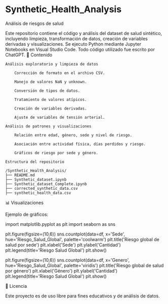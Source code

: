 # Synthetic_Health_Analysis
Análisis de riesgos de salud

Este repositorio contiene el código y análisis del dataset de salud sintético, incluyendo limpieza, transformación de datos, creación de variables derivadas y visualizaciones. Se ejecuto Python mediante Jupyter Notebooks en Visual Studio Code. Todo código utilizado fue escrito por ChatGPT. 
📌 Contenido

    Análisis exploratorio y limpieza de datos

        Corrección de formato en el archivo CSV.

        Manejo de valores NaN y unknown.

        Conversión de tipos de datos.

        Tratamiento de valores atípicos.

        Creación de variables derivadas.

        Ajuste de variables de tensión arterial.

    Análisis de patrones y visualizaciones

        Relación entre edad, género, sede y nivel de riesgo.

        Asociación entre actividad física, días perdidos y riesgo.

        Gráficos de riesgo por sede y género.

    Estructura del repositorio

    /Synthetic_Health_Analysis/
    ├── README.md
    ├── Synthetic_dataset.ipynb
    ├── Synthetic_dataset_Complete.ipynb
    ├── corrected_synthetic_data.csv
    ├── synthetic_health_data.csv

📊 Visualizaciones

Ejemplo de gráficos:

import matplotlib.pyplot as plt
import seaborn as sns

plt.figure(figsize=(10,6))
sns.countplot(data=df, x='Sede', hue='Riesgo_Salud_Global', palette='coolwarm')
plt.title('Riesgo global de salud por sede')
plt.xlabel('Sede')
plt.ylabel('Cantidad')
plt.legend(title='Riesgo Salud Global')
plt.show()

plt.figure(figsize=(10,6))
sns.countplot(data=df, x='Genero', hue='Riesgo_Salud_Global', palette='viridis')
plt.title('Riesgo global de salud por género')
plt.xlabel('Género')
plt.ylabel('Cantidad')
plt.legend(title='Riesgo Salud Global')
plt.show()

📜 Licencia

Este proyecto es de uso libre para fines educativos y de análisis de datos.

